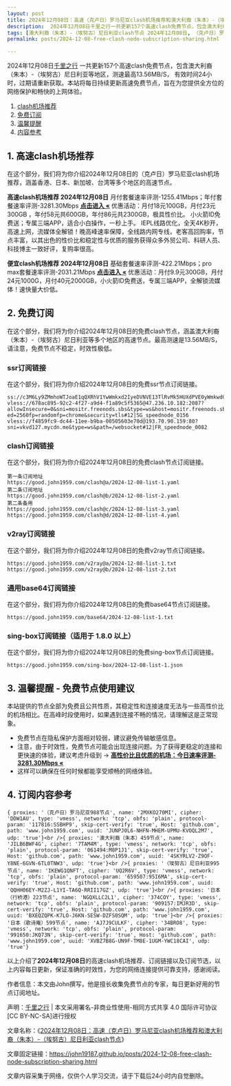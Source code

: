 ```yaml
---
layout: post
title: 2024年12月08日：高速（克卢日）罗马尼亚clash机场推荐和澳大利裔（朱本）-（埃努古）尼日利亚clash节点
description:  2024年12月08日千里之行一共更新157个高速clash免费节点，包含澳大利裔（朱本）-（埃努古）尼日利亚等地区，测速最高13.56MB/S， 有效时间24小时，过期请重新获取。本站将每日持续更新高速免费节点，旨在为您提供全方位的网络保护和畅快的上网体验
tags: [澳大利裔（朱本）-（埃努古）尼日利亚clash节点 2024年12月08日, （克卢日）罗马尼亚高速clashclash机场推荐 2024年12月08日]
permalink: posts/2024-12-08-free-clash-node-subscription-sharing.html

---
```



2024年12月08日[千里之行](https://john19187.github.io) 一共更新157个高速clash免费节点，包含澳大利裔（朱本）-（埃努古）尼日利亚等地区，测速最高13.56MB/S， 有效时间24小时，过期请重新获取。本站将每日持续更新高速免费节点，旨在为您提供全方位的网络保护和畅快的上网体验。

1. [clash机场推荐](#1-高速clash机场推荐)
2. [免费订阅](#2-免费订阅)
3. [温馨提醒](#3-温馨提醒---免费节点使用建议)
4. [内容参考](#4-订阅内容参考)

## 1. 高速clash机场推荐

在这个部分，我们将为你介绍2024年12月08日的（克卢日）罗马尼亚clash机场推荐，涵盖香港、日本、新加坡、台湾等多个地区的高速节点。

<div class="good cat1"><strong>高速clash机场推荐 2024年12月08日</strong> 月付套餐速率评测-1255.41Mbps；年付套餐速率评测-3281.30Mbps <strong><a href="https://good.john1959.com/lepl/2024-12-08" target="_blank">点击进入 «</a></strong> 优惠活动：月付18元100GB，月付23元300GB ，年付58元共600GB，年付86元共2300GB，极具性价比。 小火箭ID免费送；专属三端APP，适合小白操作，一秒上手。 IEPL线路优化，全天4K秒开，高速上网，流媒体全解锁！晚高峰速率保障，全线路内网专线，老客高回购率，节点丰富，以其出色的性价比和稳定性与优质的服务获得众多外贸公司、科研人员、科技博主一致好评，复购率很高。</div><div class="good cat2">

<strong>便宜clash机场推荐 2024年12月08日</strong> 基础套餐速率评测-422.21Mbps；pro max套餐速率评测-2031.21Mbps <strong><a href="https://good.john1959.com/cheap/2024-12-08" target="_blank">点击进入 «</a></strong> 优惠活动：月付9.9元300GB，月付24元1000G，月付40元2000GB，小火箭ID免费送，专属三端APP，全解锁流媒体！速快量大价低。</div>

## 2. 免费订阅

在这个部分，我们将为你介绍2024年12月08日的免费clash节点，涵盖澳大利裔（朱本）-（埃努古）尼日利亚等多个地区的高速节点。最高测速是13.56MB/S，请注意，免费节点不稳定，时效性极低。

### ssr订阅链接

在这个部分，我们将为你介绍2024年12月08日的免费ssr节点订阅链接。

```
ss://c3M6Ly9ZMmhoWTJoaE1qQXRhV1YwWmkxd2IyeDVNVE13TlRvMk5HUXdPVE0yWmkwd016UmxMVFJsT0RJdE9EaGlPQzAxTmpneU56Z3pabVJsWldN@free.2weradf:36511#7%7C%F0%9F%87%B7%F0%9F%87%BA%20%E4%BF%84%E7%BD%97%E6%96%AF%2001%20%7C%201x%20RU
vless://678ac895-92c2-4f27-a9d4-f1a89c5f5365@47.236.10.182:2087?allowInsecure=0&sni=mositr.freenods.sbs&type=ws&host=mositr.freenods.sbs&path=/?ed=2560fp=randomfp=chrome&security=tls#12|SG_speednode_0156
vless://f4859fc9-dc44-11ee-b9ba-00505603e70d@193.70.90.159:80?sni=vkvd127.mycdn.me&type=ws&path=/websocket#12|FR_speednode_0082
```

### clash订阅链接

在这个部分，我们将为你介绍2024年12月08日的免费clash节点订阅链接。

```
第一条订阅地址
https://good.john1959.com/clash@a/2024-12-08-list-1.yaml
第二条订阅地址
https://good.john1959.com/clash@b/2024-12-08-list-2.yaml
第二条备用
https://good.john1959.com/clash@c/2024-12-08-list-3.yaml
https://good.john1959.com/clash@d/2024-12-08-list-4.yaml
```

### v2ray订阅链接

在这个部分，我们将为你介绍2024年12月08日的免费v2ray节点订阅链接。

```
https://good.john1959.com/v2ray@a/2024-12-08-list-1.txt
https://good.john1959.com/v2ray@b/2024-12-08-list-2.txt
```

### 通用base64订阅链接

在这个部分，我们将为你介绍2024年12月08日的免费base64节点订阅链接。

```
https://good.john1959.com/base64/2024-12-08-list-1.txt
```

### sing-box订阅链接（适用于 1.8.0 以上）

在这个部分，我们将为你介绍2024年12月08日的免费sing-box节点订阅链接。

```
https://good.john1959.com/sing-box/2024-12-08-list-1.json
```

## 3. 温馨提醒 - 免费节点使用建议

本站提供的节点全部为免费且公共性质，其稳定性和连接速度无法与一些高性价比的机场相比。在高峰时段使用时，如果遇到连接不畅的情况，请理解这是正常现象。

- 免费节点在隐私保护方面相对较弱，建议避免传输敏感信息。
- 注意，由于时效性，免费节点可能会出现连接问题。为了获得更稳定的连接和更快速的体验，建议考虑升级到 → <strong>[高性价比且优质的机场：今日速率评测- 3281.30Mbps «](https://good.john1959.com/lepl/2024-12-08)</strong>
- 这样可以确保在任何时候都能享受顺畅的网络体验。

## 4. 订阅内容参考

```
{ proxies: '（克卢日）罗马尼亚988节点', name: '2MXKO270MI', cipher: 'DDW1AU', type: 'vmess', network: 'tcp', obfs: 'plain', protocol-param: '117816:SSBHP9', skip-cert-verify: 'true', Host: 'github.com', path: 'www.john1959.com', uuid: 'JUNPJ0L6-NHFN-MHEM-UPMU-KVOQL2M7', udp: 'true'}<br />{ proxies: '澳大利裔（朱本）459节点', name: 'JILB6BWF4G', cipher: '7TAM4M', type: 'vmess', network: 'tcp', obfs: 'plain', protocol-param: '061494:M8P1J1', skip-cert-verify: 'true', Host: 'github.com', path: 'www.john1959.com', uuid: '4SKYRLV2-Z9OF-Y8NE-6GVN-6TL0TNW3', udp: 'true'}<br />{ proxies: '（埃努古）尼日利亚995节点', name: 'IKEWG1QNFT', cipher: 'UQ2R6V', type: 'vmess', network: 'tcp', obfs: 'plain', protocol-param: '659507:95I6MA', skip-cert-verify: 'true', Host: 'github.com', path: 'www.john1959.com', uuid: 'QQHH06EY-M2ZJ-L1YI-TA6Q-RRII17GZ', udp: 'true'}<br />{ proxies: '日本（行桥港）223节点', name: 'NGQXLLC2L1', cipher: '374COY', type: 'vmess', network: 'tcp', obfs: 'plain', protocol-param: '909157:IMJR3D', skip-cert-verify: 'true', Host: 'github.com', path: 'www.john1959.com', uuid: 'BXEQZQPK-K7LO-J6KN-SESW-DZFS0SQM', udp: 'true'}<br />{ proxies: '日本（歌诗庵）599节点', name: 'AJ7J9CULKF', cipher: '34BRO8', type: 'vmess', network: 'tcp', obfs: 'plain', protocol-param: '991650:JKQ73N', skip-cert-verify: 'true', Host: 'github.com', path: 'www.john1959.com', uuid: 'XVBZ7B8G-UN9F-TM8E-1UGM-YWC18CAI', udp: 'true'}
```

以上介绍了<strong>2024年12月08日</strong>的高速clash机场推荐、订阅链接以及订阅节选，以上内容每日更新，保证准确的时效性，为您的网络连接提供可靠支持，感谢阅读。

作者信息：本文由John撰写，他是擅长收集免费节点的专家，每日更新好用的节点订阅地址。

声明：[千里之行](https://john19187.github.io) | 本文采用署名-非商业性使用-相同方式共享 4.0 国际许可协议[CC BY-NC-SA]进行授权

文章名称：《[2024年12月08日：高速（克卢日）罗马尼亚clash机场推荐和澳大利裔（朱本）-（埃努古）尼日利亚clash节点](https://john19187.github.io/posts/2024-12-08-free-clash-node-subscription-sharing.html)》

文章固定链接：https://john19187.github.io/posts/2024-12-08-free-clash-node-subscription-sharing.html

文章内容采集于网络，仅供个人学习交流，请于下载后24小时内自觉删除。
